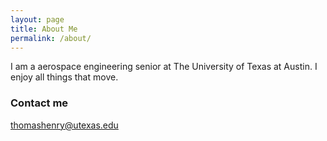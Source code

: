 ```yaml
---
layout: page
title: About Me
permalink: /about/
---
```


I am a aerospace engineering senior at The University of Texas at Austin. I enjoy all things that move.

### Contact me

[thomashenry@utexas.edu](mailto:thomashenry@utexas.edu)
